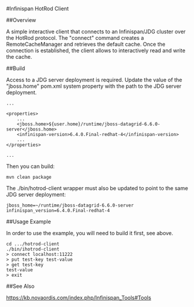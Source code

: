 #Infinispan HotRod Client

##Overview

A simple interactive client that connects to an Infinispan/JDG cluster over the HotRod protocol. The "connect" command
creates a RemoteCacheManager and retrieves the default cache. Once the connection is established, the client allows to 
interactively read and write the cache.

##Build

Access to a JDG server deployment is required. Update the value of the "jboss.home" pom.xml system property with 
the path to the JDG server deployment. 

    ...
    
    <properties>
        ...
        <jboss.home>${user.home}/runtime/jboss-datagrid-6.6.0-server</jboss.home>
        <infinispan-version>6.4.0.Final-redhat-4</infinispan-version>
        ...
    </properties>
    
    ...
    
Then you can build:
    
    mvn clean package

The ./bin/hotrod-client wrapper must also be updated to point to the same JDG server deployment:

    jboss_home=~/runtime/jboss-datagrid-6.6.0-server
    infinispan_version=6.4.0.Final-redhat-4

##Usage Example

In order to use the example, you will need to build it first, see above.

    cd .../hotrod-client
    ./bin/ihotrod-client
    > connect localhost:11222
    > put test-key test-value
    > get test-key
    test-value
    > exit
   
##See Also

https://kb.novaordis.com/index.php/Infinispan_Tools#Tools
 
